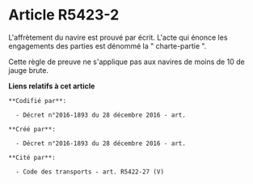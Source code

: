 # Article R5423-2

L'affrètement du navire est prouvé par écrit. L'acte qui énonce les engagements des parties est dénommé la " charte-partie
". 

Cette règle de preuve ne s'applique pas aux navires de moins de 10 de jauge brute.

**Liens relatifs à cet article**

	**Codifié par**:

	  - Décret n°2016-1893 du 28 décembre 2016 - art.

	**Créé par**:

	  - Décret n°2016-1893 du 28 décembre 2016 - art.

	**Cité par**:

	  - Code des transports - art. R5422-27 (V)
